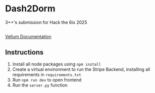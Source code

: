 # Dash2Dorm
3++'s submission for Hack the 6ix 2025
##
<a href="">Vellum Documentation</a>

## Instructions
1. Install all node packages using `npm install`
2. Create a virtual environment to run the Stripe Backend, installing all requirements in `requirements.txt`
3. Run `npm run dev` to open frontend
4. Run the `server.py` function

